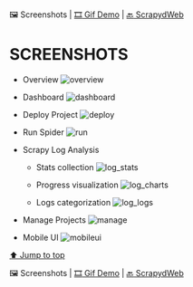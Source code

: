 :framed_picture: Screenshots | [:film_strip: Gif Demo](./README_GIF.md) | [:back: ScrapydWeb](https://github.com/my8100/scrapydweb)

# SCREENSHOTS

- Overview
![overview](https://raw.githubusercontent.com/my8100/files/master/scrapydweb/screenshots/overview.png)

- Dashboard
![dashboard](https://raw.githubusercontent.com/my8100/files/master/scrapydweb/screenshots/dashboard.png)

- Deploy Project
![deploy](https://raw.githubusercontent.com/my8100/files/master/scrapydweb/screenshots/deploy.png)

- Run Spider
![run](https://raw.githubusercontent.com/my8100/files/master/scrapydweb/screenshots/run.png)

- Scrapy Log Analysis
  - Stats collection
![log_stats](https://raw.githubusercontent.com/my8100/files/master/scrapydweb/screenshots/log_stats.png)

  - Progress visualization
![log_charts](https://raw.githubusercontent.com/my8100/files/master/scrapydweb/screenshots/log_charts.png)

  - Logs categorization
![log_logs](https://raw.githubusercontent.com/my8100/files/master/scrapydweb/screenshots/log_logs.png)

- Manage Projects
![manage](https://raw.githubusercontent.com/my8100/files/master/scrapydweb/screenshots/manage.png)

- Mobile UI
![mobileui](https://raw.githubusercontent.com/my8100/files/master/scrapydweb/screenshots/mobileui.png)


[⬆ Jump to top](#screenshots)

:framed_picture: Screenshots | [:film_strip: Gif Demo](./README_GIF.md) | [:back: ScrapydWeb](https://github.com/my8100/scrapydweb)
